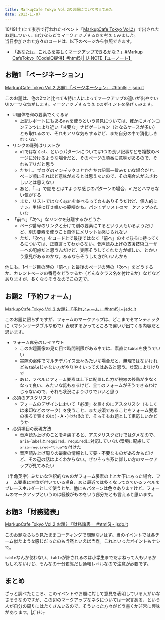 ```yaml
---
title: MarkupCafe Tokyo Vol.2のお題について考えてみた
date: 2013-11-07
---
```


10/19(土)にて東京で行われたイベント「[MarkupCafe Tokyo Vol.2](http://atnd.org/events/43774)」で出されたお題について、自分ならどうマークアップするかを考えてみました。<br>
当日参加された方々のコードは、以下のページから参照できます。

* [「あなたは、これらを美しくマークアップできるかな？」#Markup CafeTokyo【CodeIQ提供】#html5j | U-NOTE【ユーノート】](http://u-note.me/note/47486651)

## お題1 「ページネーション」

<script src="http://jsdo.it/blogparts/3Kun/js"></script>
[MarkupCafe Tokyo Vol.2 お題1 「ページネーション」 #html5j - jsdo.it](http://jsdo.it/_konitter/3Kun)

このお題は、他の2つと比べても特に人によってマークアップの違いが出やすいUIの一つな気がします。マークアップするうえでのポイントを挙げてみます。

* UI自体を何の要素でくくるか
	* 上記レポートにもある`nav`を使うという意見については、確かにメインコンテンツにより近い「主要な」ナビゲーション（となるケースが多い）とも取れるので、それもアリな気もするけど、まだ自分の中で消化しきれてない
* リンクの羅列はリストか
	* `ul`ではなく`ol`、というパターンについては1つの長い記事などを複数のページに分けるような場合だと、そのページの順番に意味があるので、それもアリだと思う
	* ただし、ブログのインデックスとかただの記事一覧みたいな場合だと、ページ順にそれほど意味があるとは思えないので、その場合`ol`がふさわしいとは思えない
	* あと、「...」で間をとばすような感じのパターンの場合、`ol`だとハマらない気がする
	* また、リストではなく`span`を並べるってのもありそうだけど、個人的にナシ。単純に好き嫌いの範疇かも。パンくずリストのマークアップみたいな
* 「前へ」「次へ」なリンクを分離するかどうか
	* ページ番号のリンクと分けて別の要素にするという人もいるようだけど、別の要素を使うこと自体にメリットは感じられない
	* ただ、「次へ」をコード上で最後ではなく「前へ」のすぐ後ろに持ってくるについては、正直言ってわからない。音声読み上げの支援技術ユーザーへの配慮だと思うんだけど、実際そうしてくれた方が嬉しい、とかいう意見があるのかな。あるならそうした方がいいんかも

他にも、1ページ目の時の「前へ」と最後のページの時の「次へ」をどうするか、カレントページの番号をどうするか（どんなクラス名を付けるか）などなどありますが、長くなりそうなのでこの辺で。

## お題2 「予約フォーム」

<script src="http://jsdo.it/blogparts/mjYQ/js"></script>
[MarkupCafe Tokyo Vol.2 お題2 「予約フォーム」 #html5j - jsdo.it](http://jsdo.it/_konitter/mjYQ)

このお題に限らずですが、フォームのマークアップは、どこまでセマンティックに（マシンリーダブルな形で）表現するかってところで違いが出てくる内容だと思います。

* フォーム部分のレイアウト
	* このお題画像の見た目で時間制限がある中では、素直に`table`を使うでいい
	* 実際の案件でマルチデバイス云々みたいな場合だと、無理ではないけれども`table`じゃない方がやりやすいってのはあると思う。状況によりけりで
	* あと、ラベルとフォーム要素は上下に配置した方が視線の移動が少なくなって良い、みたいな話もあるけど、全てのフォームがそうできるわけじゃないので、それも状況によりけりでいいと思う
* 必須のアスタリスク
	* フォームのデザインにおいて「必須」を表すのにアスタリスク（もしくは米印などのマーク）を使うこと、また必須であることをフォーム要素の後ろで表すのは(・A・)ｲｸﾅｲ!!ので、そもそもお題として相応しいかどうか
* 必須項目の表現方法
	* 音声読み上げのことを考慮すると、アスタリスクだけではダメなので、`aria-label`と`required`、`required`に対応していない環境に配慮して`aria-required="true"`を付けた
	* 音声読み上げ周りの最新の情報として要・不要なものがあるかもだけど、その辺の話はよくわからない。ぜひそっち系に詳しい方のマークアップが見てみたい

（半角英字）みたいな注釈的なものがフォーム要素の上とか下にあった場合、フォーム要素に単位が付いている場合、あと最近では多くなってきているラベルをプレースホルダーとして使うとか、他にもパターンは色々ありますけど、フォームのマークアップというのは経験がものをいう部分だとも言えると思います。

## お題3 「財務諸表」

<script src="http://jsdo.it/blogparts/8WT9/js"></script>
[MarkupCafe Tokyo Vol.2 お題3 「財務諸表」 #html5j - jsdo.it](http://jsdo.it/_konitter/8WT9)

このお題ならもう見たままコーディングで問題ないはず。当のイベントでは各チーム似たような感じだったのも当然といえば当然。これといったポイントもナシで。

`table`なんか使わない、`table`が許されるのは小学生までだよねって人もいるかもしれないけど、そんなの十分変態だし通報レベルなので注意が必要です。

## まとめ

ざっと調べたところ、このイベントやお題に対して意見を表明している人がいなさそうなのですが、この辺のマークアップなネタについては一家言ある、という人が自分の周りにはたくさんいるので、そういった方々がどう書くか非常に興味があります。|дﾟ)ﾁﾗｯ
